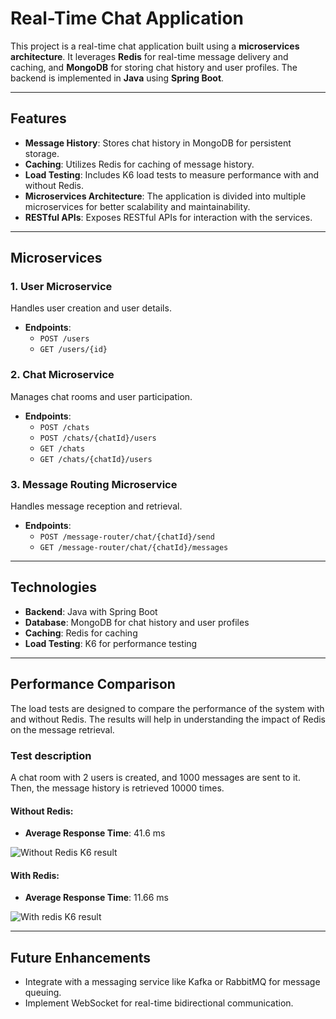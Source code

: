 # Real-Time Chat Application

This project is a real-time chat application built using a **microservices architecture**. It leverages **Redis** for real-time message delivery and caching, and **MongoDB** for storing chat history and user profiles. The backend is implemented in **Java** using **Spring Boot**.

---

## Features

- **Message History**: Stores chat history in MongoDB for persistent storage.
- **Caching**: Utilizes Redis for caching of message history.
- **Load Testing**: Includes K6 load tests to measure performance with and without Redis.
- **Microservices Architecture**: The application is divided into multiple microservices for better scalability and maintainability.
- **RESTful APIs**: Exposes RESTful APIs for interaction with the services.

---

## Microservices

### 1. **User Microservice**
Handles user creation and user details.
  - **Endpoints**:
    - `POST /users`
    - `GET /users/{id}`

### 2. **Chat Microservice**
Manages chat rooms and user participation.
  - **Endpoints**:
    - `POST /chats`
    - `POST /chats/{chatId}/users`
    - `GET /chats`
    - `GET /chats/{chatId}/users`

### 3. **Message Routing Microservice**
Handles message reception and retrieval.
- **Endpoints**:
    - `POST /message-router/chat/{chatId}/send`
    - `GET /message-router/chat/{chatId}/messages`
---

## Technologies

- **Backend**: Java with Spring Boot
- **Database**: MongoDB for chat history and user profiles
- **Caching**: Redis for caching
- **Load Testing**: K6 for performance testing

---

## Performance Comparison
The load tests are designed to compare the performance of the system with and without Redis. The results will help in understanding the impact of Redis on the message retrieval.

### Test description
A chat room with 2 users is created, and 1000 messages are sent to it. Then, the message history is retrieved 10000 times.

#### Without Redis:
- **Average Response Time**: 41.6 ms

![Without Redis K6 result](https://github.com/user-attachments/assets/790afc1e-e206-4471-9847-739369fd962f)

#### With Redis:
- **Average Response Time**: 11.66 ms

![With redis K6 result](https://github.com/user-attachments/assets/69fd78b4-3d62-459d-b967-f6a7af9fbce1)

---

## Future Enhancements

- Integrate with a messaging service like Kafka or RabbitMQ for message queuing.
- Implement WebSocket for real-time bidirectional communication.
